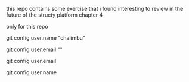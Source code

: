 this repo contains some exercise that i found interesting to review in the future of the structy platform chapter 4


only for this repo

git config user.name "chalimbu"

git config user.email ""

git config user.email

git config user.name